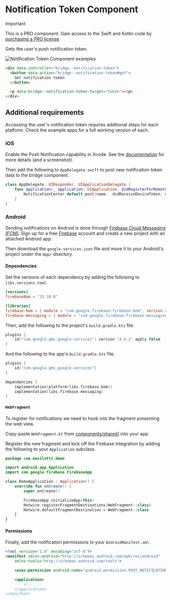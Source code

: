 # Notification Token Component

> [!IMPORTANT]
> This is a PRO component. Gain access to the Swift and Kotlin code by [purchasing a PRO license](https://buy.stripe.com/fZeaF6bn9b9d4Pm14b).

Gets the user's push notification token.

![Notification Token Component examples](/resources/screenshots/notification-token.png)

```html
<div data-controller="bridge--notification-token">
  <button data-action="bridge--notification-token#get">
    Get notification token
  </button>

  <p data-bridge--notification-token-target="token"></p>
</div>
```

## Additional requirements

Accessing the user's notification token requires additional steps for each platform. Check the example apps for a full working version of each.

### iOS

Enable the Push Notification capability in Xcode. See the [documentation](https://developer.apple.com/documentation/usernotifications/registering-your-app-with-apns#Enable-the-push-notifications-capability) for more details (and a screenshot).

Then add the following to `AppDelegate.swift` to post new notification token data to the bridge component.

```swift
class AppDelegate: UIResponder, UIApplicationDelegate {
    func application(_ application: UIApplication, didRegisterForRemoteNotificationsWithDeviceToken deviceToken: Data) {
        NotificationCenter.default.post(name: .didReceiveDeviceToken, object: deviceToken)
    }
}
```

### Android

Sending notifications on Android is done through [Firebase Cloud Messaging (FCM)](https://firebase.google.com/docs/cloud-messaging). Sign up for a free [Firebase](https://console.firebase.google.com/) account and create a new project with an attached Android app.

Then download the `google-services.json` file and move it to your Android's project under the `App/` directory.

#### Dependencies

Set the versions of each dependency by adding the following to `libs.versions.toml`.

```toml
[versions]
firebaseBom = "33.10.0"

[libraries]
firebase-bom = { module = "com.google.firebase:firebase-bom", version.ref = "firebaseBom" }
firebase-messaging = { module = "com.google.firebase:firebase-messaging" }
```

Then, add the following to the project's `build.gradle.kts` file.

```kts
plugins {
    id("com.google.gms.google-services") version "4.4.2" apply false
}
```

And the following to the app's `build.gradle.kts` file.

```kts
plugins {
    id("com.google.gms.google-services")
}

dependencies {
    implementation(platform(libs.firebase.bom))
    implementation(libs.firebase.messaging)
}
```

#### `WebFragment`

To register for notifications we need to hook into the fragment presenting the web view.

Copy-paste `WebFragment.kt` from [components/shared/](/components/shared/) into your app.

Register the new fragment and kick off the Firebase integration by adding the following to your `Application` subclass.

```kt
package com.masilotti.demo

import android.app.Application
import com.google.firebase.FirebaseApp

class DemoApplication : Application() {
    override fun onCreate() {
        super.onCreate()

        FirebaseApp.initializeApp(this)
        Hotwire.registerFragmentDestinations(WebFragment::class)
        Hotwire.defaultFragmentDestination = WebFragment::class
    }
}
```

#### Permissions

Finally, add the notification permissions to your `AndroidManifest.xml`.

```xml
<?xml version="1.0" encoding="utf-8"?>
<manifest xmlns:android="http://schemas.android.com/apk/res/android"
    xmlns:tools="http://schemas.android.com/tools">

    <uses-permission android:name="android.permission.POST_NOTIFICATIONS" />

    <application>
        <!-- ...
    </application>
</manifest>
```
